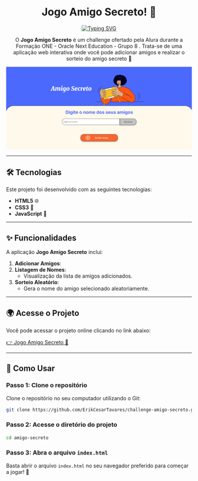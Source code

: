 <h1 align="center">Jogo Amigo Secreto! 🎁</h1>

<div align="center">
  <a href="https://git.io/typing-svg">
    <img src="https://readme-typing-svg.demolab.com?font=Roboto&size=24&duration=2000&pause=500&color=34D399&center=true&vCenter=true&width=435&lines=Jogo+Amigo+Secreto!+🎁;Divirta-se+sorteando+seu+amigo!" alt="Typing SVG" />
  </a>
</div>

<p align="center">
  O <b>Jogo Amigo Secreto</b> é um challenge ofertado pela Alura durante a Formação ONE - Oracle Next Education - Grupo 8 . Trata-se de uma aplicação web interativa onde você pode adicionar amigos e realizar o sorteio do amigo secreto 🎉
</p>

<p align="center">
  <img alt="Demonstração do projeto" src="https://github.com/ErikCesarTavares/challenge-amigo-secreto/blob/main/assets/imageReadme/principal.png" width="600px">
</p>

---

## 🛠 Tecnologias

Este projeto foi desenvolvido com as seguintes tecnologias:

- **HTML5** 🌐
- **CSS3** 🎨
- **JavaScript** 📜

---

## ✨ Funcionalidades

A aplicação **Jogo Amigo Secreto** inclui:

1. **Adicionar Amigos**:
2. **Listagem de Nomes**:
   - Visualização da lista de amigos adicionados.
3. **Sorteio Aleatório**:
   - Gera o nome do amigo selecionado aleatoriamente.

---

## 🌍 Acesse o Projeto

Você pode acessar o projeto online clicando no link abaixo:

[👉 Jogo Amigo Secreto 🎁](https://erikcesartavares.github.io/challenge-amigo-secreto/)

---

## 🧠 Como Usar

### Passo 1: Clone o repositório
Clone o repositório no seu computador utilizando o Git:

```bash
git clone https://github.com/ErikCesarTavares/challenge-amigo-secreto.git
```

### Passo 2: Acesse o diretório do projeto

```bash
cd amigo-secreto
```

### Passo 3: Abra o arquivo `index.html`
Basta abrir o arquivo `index.html` no seu navegador preferido para começar a jogar! 🎉
